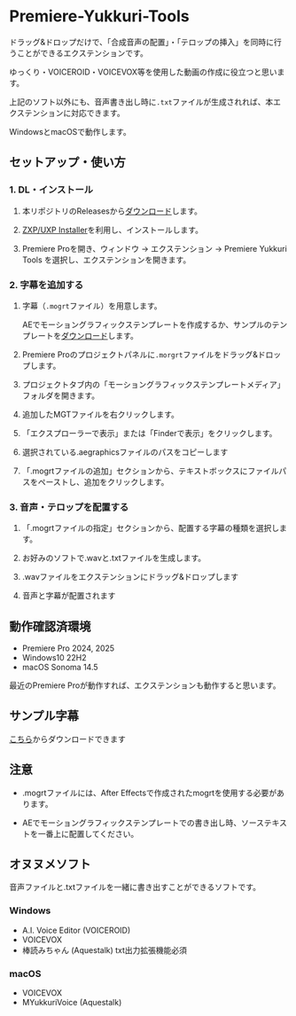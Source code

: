 # Premiere-Yukkuri-Tools

ドラッグ&ドロップだけで、「合成音声の配置」・「テロップの挿入」を同時に行うことができるエクステンションです。

ゆっくり・VOICEROID・VOICEVOX等を使用した動画の作成に役立つと思います。

上記のソフト以外にも、音声書き出し時に`.txt`ファイルが生成されれば、本エクステンションに対応できます。

WindowsとmacOSで動作します。

## セットアップ・使い方

### 1. DL・インストール

1. 本リポジトリのReleasesから[ダウンロード](https://github.com/tamago572/premiere-yukkuri-tools/releases/latest)します。

2. [ZXP/UXP Installer](https://aescripts.com/learn/zxp-installer/)を利用し、インストールします。

7. Premiere Proを開き、ウィンドウ → エクステンション → Premiere Yukkuri Tools を選択し、エクステンションを開きます。

### 2. 字幕を追加する

1. 字幕（`.mogrt`ファイル）を用意します。

    AEでモーショングラフィックステンプレートを作成するか、サンプルのテンプレートを[ダウンロード](./mgts)します。

2. Premiere Proのプロジェクトパネルに`.morgrt`ファイルをドラッグ&ドロップします。

3. プロジェクトタブ内の「モーショングラフィックステンプレートメディア」フォルダを開きます。

4. 追加したMGTファイルを右クリックします。

5. 「エクスプローラーで表示」または「Finderで表示」をクリックします。

6. 選択されている.aegraphicsファイルのパスをコピーします

7. 「.mogrtファイルの追加」セクションから、テキストボックスにファイルパスをペーストし、追加をクリックします。

### 3. 音声・テロップを配置する

1. 「.mogrtファイルの指定」セクションから、配置する字幕の種類を選択します。

2. お好みのソフトで.wavと.txtファイルを生成します。

3. .wavファイルをエクステンションにドラッグ&ドロップします

4. 音声と字幕が配置されます

## 動作確認済環境

- Premiere Pro 2024, 2025
- Windows10 22H2
- macOS Sonoma 14.5

最近のPremiere Proが動作すれば、エクステンションも動作すると思います。

## サンプル字幕

[こちら](./mgts)からダウンロードできます

## 注意

- .mogrtファイルには、After Effectsで作成されたmogrtを使用する必要があります。

- AEでモーショングラフィックステンプレートでの書き出し時、ソーステキストを一番上に配置してください。

## オヌヌメソフト

音声ファイルと.txtファイルを一緒に書き出すことができるソフトです。

### Windows

- A.I. Voice Editor (VOICEROID)
- VOICEVOX
- 棒読みちゃん (Aquestalk) txt出力拡張機能必須

### macOS

- VOICEVOX
- MYukkuriVoice (Aquestalk)
